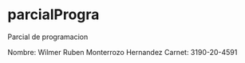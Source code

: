 # parcialProgra
Parcial de programacion

Nombre: Wilmer Ruben Monterrozo Hernandez
Carnet: 3190-20-4591
